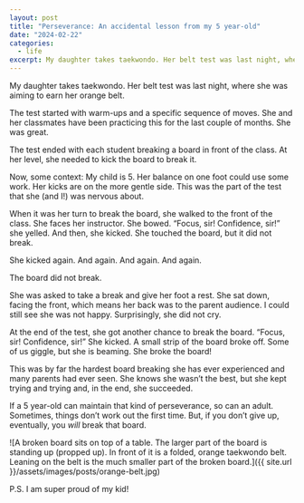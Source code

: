 ```yaml
---
layout: post
title: "Perseverance: An accidental lesson from my 5 year-old"
date: "2024-02-22"
categories:
  - life
excerpt: My daughter takes taekwondo. Her belt test was last night, where she was aiming to earn her orange belt, and it was quite the journey.
---
```


My daughter takes taekwondo. Her belt test was last night, where she was aiming to earn her orange belt.

The test started with warm-ups and a specific sequence of moves. She and her classmates have been practicing this for the last couple of months. She was great.

The test ended with each student breaking a board in front of the class. At her level, she needed to kick the board to break it.

Now, some context: My child is 5. Her balance on one foot could use some work. Her kicks are on the more gentle side. This was the part of the test that she (and I!) was nervous about.

When it was her turn to break the board, she walked to the front of the class. She faces her instructor. She bowed. “Focus, sir! Confidence, sir!” she yelled. And then, she kicked. She touched the board, but it did not break.

She kicked again. And again. And again. And again.

The board did not break.

She was asked to take a break and give her foot a rest. She sat down, facing the front, which means her back was to the parent audience. I could still see she was not happy. Surprisingly, she did not cry.

At the end of the test, she got another chance to break the board. “Focus, sir! Confidence, sir!” She kicked. A small strip of the board broke off. Some of us giggle, but she is beaming. She broke the board!

This was by far the hardest board breaking she has ever experienced and many parents had ever seen. She knows she wasn’t the best, but she kept trying and trying and, in the end, she succeeded.

If a 5 year-old can maintain that kind of perseverance, so can an adult. Sometimes, things don’t work out the first time. But, if you don’t give up, eventually, you *will* break that board.

![A broken board sits on top of a table. The larger part of the board is standing up (propped up). In front of it is a folded, orange taekwondo belt. Leaning on the belt is the much smaller part of the broken board.]({{ site.url }}/assets/images/posts/orange-belt.jpg)

P.S. I am super proud of my kid!